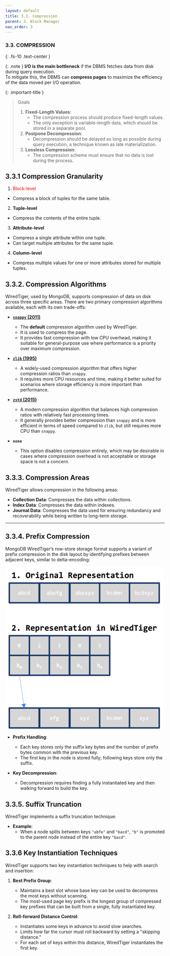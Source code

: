 ```yaml
---
layout: default
title: 3.3. Compression
parent: 3. Block Manager
nav_order: 3
---
```

### 3.3. COMPRESSION
{: .fs-10 .text-center }

{: .note }
**I/O is the main bottleneck** if the DBMS fetches data from disk during query execution.<br>
To mitigate this, the DBMS can **compress pages** to maximize the efficiency of the data moved per I/O operation.<br>

{: .important-title }

> Goals
>
> 1. **Fixed-Length Values**:
>    - The compression process should produce fixed-length values.
>    - The only exception is variable-length data, which should be stored in a separate pool.
> 2. **Postpone Decompression**:
>    - Decompression should be delayed as long as possible during query execution, a technique known as late materialization.
> 3. **Lossless Compression**:
>    - The compression scheme must ensure that no data is lost during the process.

## 3.3.1 Compression Granularity

1. <span style="color:red;">Block-level
- Compress a block of tuples for the same table.

2. **Tuple-level**
- Compress the contents of the entire tuple.

3. **Attribute-level**
- Compress a single attribute within one tuple.
- Can target multiple attributes for the same tuple.

4. **Column-level**
- Compress multiple values for one or more attributes stored for multiple tuples.

## 3.3.2. Compression Algorithms

WiredTiger, used by MongoDB, supports compression of data on disk across three specific areas. There are two primary compression algorithms available, each with its own trade-offs:

- **[`snappy` (2011)](https://en.wikipedia.org/wiki/Snap_(software))**

  - The **default** compression algorithm used by WiredTiger.
  - It is used to compress the page.
  - It provides fast compression with low CPU overhead, making it suitable for general-purpose use where performance is a priority over maximum compression.
- **[`zlib` (1995)](https://en.wikipedia.org/wiki/Zlib)**

  - A widely-used compression algorithm that offers higher compression ratios than `snappy`.
  - It requires more CPU resources and time, making it better suited for scenarios where storage efficiency is more important than performance.
- **[`zstd` (2015)](https://en.wikipedia.org/wiki/Zstd)**

  - A modern compression algorithm that balances high compression ratios with relatively fast processing times.
  - It generally provides better compression than `snappy` and is more efficient in terms of speed compared to `zlib`, but still requires more CPU than `snappy`.
- **`none`**

  - This option disables compression entirely, which may be desirable in cases where compression overhead is not acceptable or storage space is not a concern.

## 3.3.3. Compression Areas

WiredTiger allows compression in the following areas:

- **Collection Data**: Compresses the data within collections.
- **Index Data**: Compresses the data within indexes.
- **Journal Data**: Compresses the data used for ensuring redundancy and recoverability while being written to long-term storage.

---

## 3.3.4. Prefix Compression

MongoDB WiredTiger’s row-store storage format supports a variant of prefix compression in the disk layout by identifying prefixes between adjacent keys, similar to delta-encoding:

<img src="assets/images/prefix-compression.png" alt="prefix-compression" width=500/>

- **Prefix Handling**:

  - Each key stores only the suffix key bytes and the number of prefix bytes common with the previous key.
  - The first key in the node is stored fully; following keys store only the suffix.

- **Key Decompression**:

  - Decompression requires finding a fully instantiated key and then walking forward to build the key.

## 3.3.5. Suffix Truncation

WiredTiger implements a suffix truncation technique:

- **Example**:
  - When a node splits between keys `"abfe"` and `"bacd"`, `"b"` is promoted to the parent node instead of the entire key `"bacd"`.

## 3.3.6 Key Instantiation Techniques

WiredTiger supports two key instantiation techniques to help with search and insertion:

1. **Best Prefix Group**:

   - Maintains a best slot whose base key can be used to decompress the most keys without scanning.
   - The most-used page key prefix is the longest group of compressed key prefixes that can be built from a single, fully instantiated key.
2. **Roll-forward Distance Control**:

   - Instantiates some keys in advance to avoid slow searches.
   - Limits how far the cursor must roll backward by setting a "skipping distance."
   - For each set of keys within this distance, WiredTiger instantiates the first key.
